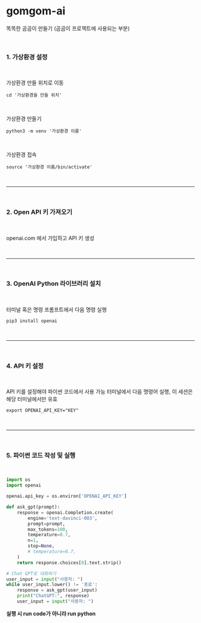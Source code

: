 # gomgom-ai
똑똑한 곰곰이 만들기 (곰곰이 프로젝트에 사용되는 부분)

<br>

<h3>1. 가상환경 설정</h3>

<br>

가상환경 만들 위치로 이동

```shell
cd '가상환경을 만들 위치'
```

<br>

가상환경 만들기

```shell
python3 -m venv '가상환경 이름'
```

<br>

가상환경 접속
```shell
source '가상환경 이름/bin/activate'
```

<br>

--- 

<br>

<h3>2. Open API 키 가져오기</h3>

<br>

openai.com 에서 가입하고 API 키 생성

<br>

---

<br>

<h3>3. OpenAI Python 라이브러리 설치</h3>

<br>

터미널 혹은 명령 프롬프트에서 다음 명령 실행
```shell
pip3 install openai
```

<br>

---

<br>

<h3>4. API 키 설정</h3>

<br>

API 키를 설정해야 파이썬 코드에서 사용 가능
터미널에서 다음 명령어 실행, 이 세션은 해당 터미널에서만 유효

```shell
export OPENAI_API_KEY="KEY"
```

<br>

---

<br>

<h3>5. 파이썬 코드 작성 및 실행</h3>

<br>

```python
import os
import openai

openai.api_key = os.environ['OPENAI_API_KEY']

def ask_gpt(prompt):
    response = openai.Completion.create(
        engine='text-davinci-003',
        prompt=prompt,
        max_tokens=100,
        temperature=0.7,
        n=1,
        stop=None,
        # temperature=0.7,
    )
    return response.choices[0].text.strip()

# Chat GPT로 대화하기
user_input = input("사용자: ")
while user_input.lower() != '종료':
    response = ask_gpt(user_input)
    print("ChatGPT:", response)
    user_input = input("사용자: ")
```

__실행 시 run code가 아니라 run python__